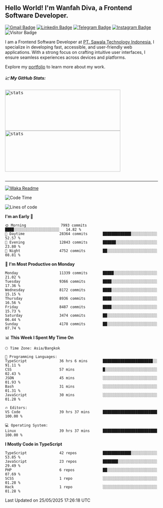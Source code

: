 ## Hello World! I'm Wanfah Diva, a Frontend Software Developer.

[![Gmail Badge](https://img.shields.io/badge/-Gmail-white?style=plastic&logo=Gmail&link=mailto:aditputrafirmansyah@gmail.com)](mailto:wanfahdivaa@gmail.com)
[![Linkedin Badge](https://img.shields.io/badge/-LinkedIn-blue?style=plastic&logo=Linkedin&link=https://www.linkedin.com/in/aditputrafirmansyah/)](https://www.linkedin.com/in/wanfahdiva/)
[![Telegram Badge](https://img.shields.io/badge/-Telegram-blue?style=plastic&logo=telegram&link=https://t.me/Adithya_13)](https://t.me/wanfahdiva)
[![Instagram Badge](https://img.shields.io/badge/-Instagram-white?style=plastic&logo=instagram&link=https://www.instagram.com/adithya_firmansyahputra/)](https://www.instagram.com/wnfhdva/)
![Visitor Badge](https://visitor-badge.laobi.icu/badge?page_id=wanfahdiva.wanfahdiva)

<p>
I am a Frontend Software Developer at <a href="https://sawala/tech" target="_blank">PT. Sawala Technology Indonesia</a>, I specialize in developing fast, accessible, and user-friendly web applications. With a strong focus on crafting intuitive user interfaces, I ensure seamless experiences across devices and platforms.

Explore my <a href="http://wanfahdiva-com.vercel.app/" target="_blank">portfolio</a> to learn more about my work.
</p>

<h5 align="left">
  
📈 **My GitHub Stats:**

</h5>

<div align="left">
<kbd>
  <img height="135em" width="380em" alt="stats" src="https://github-readme-stats-salesp07.vercel.app/api?username=wanfahdiva&count_private=true&show_icons=true&theme=react&rank_icon=github&border_radius=10&hide_title=true"></kbd>
</kbd>
<kbd>
    <img height="135em" width="380em" alt="stats" src="https://github-readme-activity-graph.vercel.app/graph?username=wanfahdiva&theme=react&hide_title=true"></kbd>
</div>

<br />

---

[![Waka Readme](https://github.com/wanfahdiva/wanfahdiva/actions/workflows/waka.yml/badge.svg)](https://github.com/wanfahdiva/wanfahdiva/actions/workflows/waka.yml)

<!--START_SECTION:waka-->
![Code Time](http://img.shields.io/badge/Code%20Time-2%2C013%20hrs%2030%20mins-blue)

![Lines of code](https://img.shields.io/badge/From%20Hello%20World%20I%27ve%20Written-23.6%20million%20lines%20of%20code-blue)

**I'm an Early 🐤** 

```text
🌞 Morning                7993 commits        ████░░░░░░░░░░░░░░░░░░░░░   14.82 % 
🌆 Daytime                28364 commits       █████████████░░░░░░░░░░░░   52.57 % 
🌃 Evening                12843 commits       ██████░░░░░░░░░░░░░░░░░░░   23.80 % 
🌙 Night                  4752 commits        ██░░░░░░░░░░░░░░░░░░░░░░░   08.81 % 
```
📅 **I'm Most Productive on Monday** 

```text
Monday                   11339 commits       █████░░░░░░░░░░░░░░░░░░░░   21.02 % 
Tuesday                  9366 commits        ████░░░░░░░░░░░░░░░░░░░░░   17.36 % 
Wednesday                8172 commits        ████░░░░░░░░░░░░░░░░░░░░░   15.15 % 
Thursday                 8936 commits        ████░░░░░░░░░░░░░░░░░░░░░   16.56 % 
Friday                   8487 commits        ████░░░░░░░░░░░░░░░░░░░░░   15.73 % 
Saturday                 3474 commits        ██░░░░░░░░░░░░░░░░░░░░░░░   06.44 % 
Sunday                   4178 commits        ██░░░░░░░░░░░░░░░░░░░░░░░   07.74 % 
```


📊 **This Week I Spent My Time On** 

```text
🕑︎ Time Zone: Asia/Bangkok

💬 Programming Languages: 
TypeScript               36 hrs 6 mins       ███████████████████████░░   91.11 % 
CSS                      57 mins             █░░░░░░░░░░░░░░░░░░░░░░░░   02.43 % 
JSON                     45 mins             ░░░░░░░░░░░░░░░░░░░░░░░░░   01.93 % 
Bash                     31 mins             ░░░░░░░░░░░░░░░░░░░░░░░░░   01.31 % 
JavaScript               30 mins             ░░░░░░░░░░░░░░░░░░░░░░░░░   01.28 % 

🔥 Editors: 
VS Code                  39 hrs 37 mins      █████████████████████████   100.00 % 

💻 Operating System: 
Linux                    39 hrs 37 mins      █████████████████████████   100.00 % 
```

**I Mostly Code in TypeScript** 

```text
TypeScript               42 repos            █████████████░░░░░░░░░░░░   53.85 % 
JavaScript               23 repos            ███████░░░░░░░░░░░░░░░░░░   29.49 % 
PHP                      6 repos             ██░░░░░░░░░░░░░░░░░░░░░░░   07.69 % 
SCSS                     1 repo              ░░░░░░░░░░░░░░░░░░░░░░░░░   01.28 % 
Hack                     1 repo              ░░░░░░░░░░░░░░░░░░░░░░░░░   01.28 % 
```




 Last Updated on 25/05/2025 17:26:18 UTC
<!--END_SECTION:waka-->
